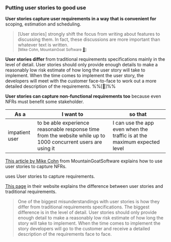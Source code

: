 <link rel="stylesheet" href="{{baseUrl}}/css/textbook.css">

<div class="website-content">

### Putting user stories to good use

<div id="main">

**User stories capture user requirements in a way that is convenient for** <popover content="i.e. which features to include in the product">scoping</popover>, <popover content="i.e. how much effort each feature will take">estimation</popover> and <popover content="i.e. when to deliver each feature">scheduling</popover>. 

> [User stories] strongly shift the focus from writing about features to discussing them. In fact, these discussions are more important than whatever text is written.<br/>
> <sup>[Mike Cohn, MountainGoat Software [:link:](https://www.mountaingoatsoftware.com/agile/user-stories)]</sup>

**User stories differ** from <popover content="e.g. a description of the requirements written in prose">traditional requirements specifications</popover> mainly in the level of detail. User stories should only provide enough details to make a reasonably low risk estimate of how long the user story will take to implement. When the time comes to implement the user story, the developers will meet with the customer face-to-face  to work out a more detailed description of the requirements. %%[<trigger for="modal:xp-user-stories" trigger="click">:bookmark:</trigger>]%%

**User stories can capture non-functional requirements too** because even NFRs must benefit some stakeholder.
  
<tip-box>

As a | I want to | so that
-----|-----------|--------
impatient user | to be able experience reasonable response time from the website while up to 1000 concurrent users are using it | I can use the app even when the traffic is at the maximum expected level

</tip-box>

<panel header="%%:book: More on using user stories to capture NFRs%% :zero:" type="seamless">

[This article by Mike Cohn](https://www.mountaingoatsoftware.com/blog/non-functional-requirements-as-user-stories) from MountainGoatSoftware explains how to use user stories to capture NFRs.

</panel>

<!-- extras ------------------------------------------------------------------------------------ -->

<panel header=":paperclip: Extras" expandable type="seamless" expanded>

  <panel header=":mortar_board: Learning Outcomes" expandable type="seamless">
    <include src="exercises.md" />
  </panel>

  <panel header=":package: Resources" expandable type="seamless">
    <include src="resources.md" />
  </panel>

</panel>

<!-- additional info ------------------------------------------------------------------------------------ -->

<modal id="modal:xp-user-stories" title=":bookmark: User stories vs traditional requirement specifications, according to XP">

<include src="../../../common/popOvers.md#xp" inline /> uses User stories to capture requirements. 

[This page](http://www.extremeprogramming.org/rules/userstories.html) in their website explains the difference between user stories and traditional requirements.

>One of the biggest misunderstandings with user stories is how they differ from traditional requirements specifications. The biggest difference is in the level of detail. User stories should only provide enough detail to make a reasonably low risk estimate of how long the story will take to implement. When the time comes to implement the story developers will go to the customer and receive a detailed description of the requirements face to face.

</modal>

</div>

</div>
